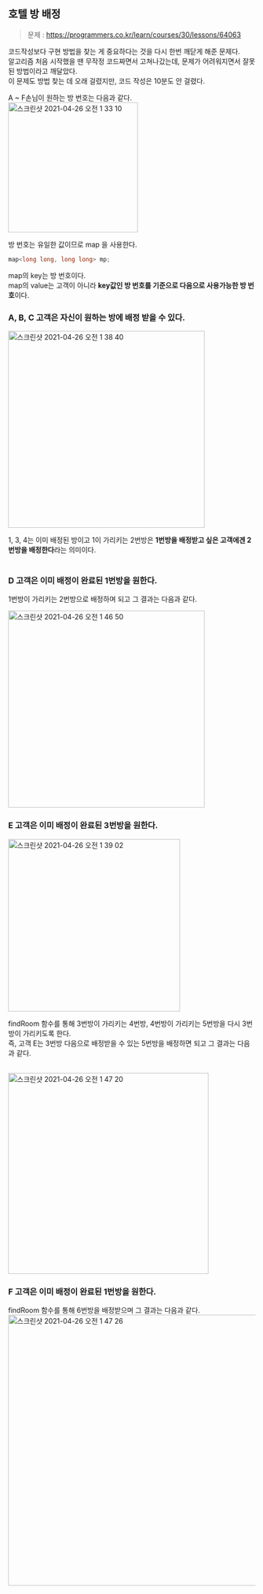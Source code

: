 <h2>호텔 방 배정</h2>

> 문제 : https://programmers.co.kr/learn/courses/30/lessons/64063

코드작성보다 구현 방법을 찾는 게 중요하다는 것을 다시 한번 깨닫게 해준 문제다.<br>
알고리즘 처음 시작했을 땐 무작정 코드짜면서 고쳐나갔는데, 문제가 어려워지면서 잘못된 방법이라고 깨달았다.<br>
이 문제도 방법 찾는 데 오래 걸렸지만, 코드 작성은 10분도 안 걸렸다.<br>

A ~ F손님이 원하는 방 번호는 다음과 같다.<br>
<img width="264" alt="스크린샷 2021-04-26 오전 1 33 10" src="https://user-images.githubusercontent.com/54436228/116001434-61d5b000-a62f-11eb-92f1-6fe08637b137.png">

방 번호는 유일한 값이므로 map 을 사용한다.<br>
``` C++
map<long long, long long> mp;
```
map의 key는 방 번호이다.<br>
map의 value는 고객이 아니라 **key값인 방 번호를 기준으로 다음으로 사용가능한 방 번호**이다.<br>

<h3>A, B, C 고객은 자신이 원하는 방에 배정 받을 수 있다.</h3>
<img width="400" alt="스크린샷 2021-04-26 오전 1 38 40" src="https://user-images.githubusercontent.com/54436228/116001640-5a62d680-a630-11eb-843f-493ef6d3d1d6.png">

1, 3, 4는 이미 배정된 방이고 1이 가리키는 2번방은 **1번방을 배정받고 싶은 고객에겐 2번방을 배정한다**라는 의미이다.<br><br>

<h3>D 고객은 이미 배정이 완료된 1번방을 원한다.</h3>

1번방이 가리키는 2번방으로 배정하며 되고 그 결과는 다음과 같다.<br>

<img width="400" alt="스크린샷 2021-04-26 오전 1 46 50" src="https://user-images.githubusercontent.com/54436228/116001830-934f7b00-a631-11eb-8f15-9430ae8e2c5f.png"><br>


<h3>E 고객은 이미 배정이 완료된 3번방을 원한다.</h3>
<img width="350" alt="스크린샷 2021-04-26 오전 1 39 02" src="https://user-images.githubusercontent.com/54436228/116001700-b75e8c80-a630-11eb-9f40-0f26df0c8770.png">

findRoom 함수를 통해 3번방이 가리키는 4번방, 4번방이 가리키는 5번방을 다시 3번방이 가리키도록 한다.<br>
즉, 고객 E는 3번방 다음으로 배정받을 수 있는 5번방을 배정하면 되고 그 결과는 다음과 같다.<br>

<br><img width="408" alt="스크린샷 2021-04-26 오전 1 47 20" src="https://user-images.githubusercontent.com/54436228/116001827-8cc10380-a631-11eb-84ae-fb2ba49c131b.png"><br>


<h3>F 고객은 이미 배정이 완료된 1번방을 원한다.</h3>

findRoom 함수를 통해 6번방을 배정받으며 그 결과는 다음과 같다.<br>
<img width="550" alt="스크린샷 2021-04-26 오전 1 47 26" src="https://user-images.githubusercontent.com/54436228/116001899-e9242300-a631-11eb-98e4-6f8c3c2edd6a.png">


